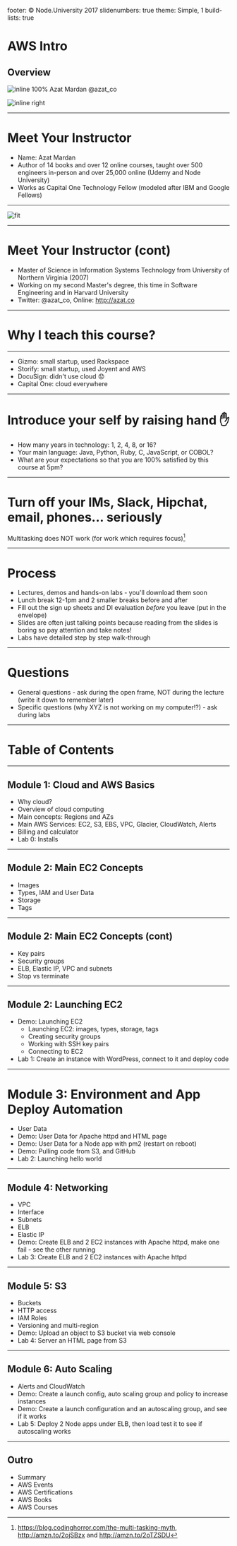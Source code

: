 footer: © Node.University 2017
slidenumbers: true
theme: Simple, 1
build-lists: true

# AWS Intro
## Overview

![inline 100%](images/azat.jpeg)
Azat Mardan @azat_co

![inline right](images/nu.png)

---

# Meet Your Instructor

* Name: Azat Mardan
* Author of 14 books and over 12 online courses, taught over 500 engineers in-person and over 25,000 online (Udemy and Node University)
* Works as Capital One Technology Fellow (modeled after IBM and Google Fellows)

---

![fit](images/azats-books-covers.png)

---

# Meet Your Instructor (cont)

* Master of Science in Information Systems Technology from University of Northern Virginia (2007)
* Working on my second Master's degree, this time in Software Engineering and in Harvard University
* Twitter: @azat_co, Online: <http://azat.co>

---

# Why I teach this course?

---

* Gizmo: small startup, used Rackspace
* Storify: small startup, used Joyent and AWS
* DocuSign: didn't use cloud 😞
* Capital One: cloud everywhere

---

# Introduce your self by raising hand ✋

* How many years in technology: 1, 2, 4, 8, or 16?
* Your main language: Java, Python, Ruby, C, JavaScript, or COBOL?
* What are your expectations so that you are 100% satisfied by this course at 5pm?

---

# Turn off your IMs, Slack, Hipchat, email, phones... seriously

Multitasking does NOT work (for work which requires focus)[^1]

[^1]: https://blog.codinghorror.com/the-multi-tasking-myth, http://amzn.to/2ojSBzx and http://amzn.to/2oTZSDU

---

# Process

* Lectures, demos and hands-on labs - you'll download them soon
* Lunch break 12-1pm and 2 smaller breaks before and after
* Fill out the sign up sheets and DI evaluation *before* you leave (put in the envelope)
* Slides are often just talking points because reading from the slides is boring so pay attention and take notes!
* Labs have detailed step by step walk-through

---

# Questions

* General questions - ask during the open frame, NOT during the lecture (write it down to remember later)
* Specific questions (why XYZ is not working on my computer!?) - ask during labs

---

# Table of Contents

---

## Module 1: Cloud and AWS Basics

* Why cloud?
* Overview of cloud computing
* Main concepts: Regions and AZs
* Main AWS Services: EC2, S3, EBS, VPC, Glacier, CloudWatch, Alerts
* Billing and calculator
* Lab 0: Installs

---

## Module 2: Main EC2 Concepts

* Images
* Types, IAM and User Data
* Storage
* Tags

---

## Module 2: Main EC2 Concepts (cont)

* Key pairs
* Security groups
* ELB, Elastic IP, VPC and subnets
* Stop vs terminate

---

##  Module 2: Launching EC2

* Demo: Launching EC2
  * Launching EC2: images, types, storage, tags
  * Creating security groups
  * Working with SSH key pairs
  * Connecting to EC2
* Lab 1: Create an instance with WordPress, connect to it and deploy code

---

# Module 3: Environment and App Deploy Automation

* User Data
* Demo: User Data for Apache httpd and HTML page
* Demo: User Data for a Node app with pm2 (restart on reboot)
* Demo: Pulling code from S3, and GitHub
* Lab 2: Launching hello world

---

## Module 4: Networking

* VPC
* Interface
* Subnets
* ELB
* Elastic IP
* Demo: Create ELB and 2 EC2 instances with Apache httpd, make one fail - see the other running
* Lab 3: Create ELB and 2 EC2 instances with Apache httpd

---


## Module 5: S3

* Buckets
* HTTP access
* IAM Roles
* Versioning and multi-region
* Demo: Upload an object to S3 bucket via web console
* Lab 4: Server an HTML page from S3

---

## Module 6: Auto Scaling

* Alerts and CloudWatch
* Demo: Create a launch config, auto scaling group and policy to increase instances
* Demo: Create a launch configuration and an autoscaling group, and see if it works
* Lab 5: Deploy 2 Node apps under ELB, then load test it to see if autoscaling works

---

## Outro

* Summary
* AWS Events
* AWS Certifications
* AWS Books
* AWS Courses
